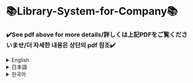 # 📚Library-System-for-Company📚
<h3>✔️See pdf above for more details/詳しくは上記PDFをご覧くださいませ/더 자세한 내용은 상단의 pdf 참조✔️</h3>

<details>
  <summary>English</summary>
  <div>
  <h3>Instance</h3>
</div>
<div> 
This is to provide easy access to users who have difficulty accessing the library or citizens who have difficulty visiting the library due to their busy daily lives.
</div>
<div>
  <h3>Content</h3>
</div>
<div>
Member<br>
●Book search and book information<br>
●After logging in, check borrowed books and delinquency history<br>
●Book reservation  
</div> <br>
<div>
Manager 
<br>
●Book registration, modification, status change (no loan)<br>
●Member inquiry
</div>
</div>
  <h3>Period</h3>
<div>
  2024.03.01 ~ 2024.04.01
</div>
  <h3>Number of participants</h3>
<div>
   3-person development
</div>
  <h3>My Role</h3>
<div>
- Main screen design <br>
- Book detailed page design (book list, search and loan functions)
</div>
  <h3>Technology used</h3>
<div>
OS : MacOS, Windows 10 <br>
Version : JDK java 1.8, Apache Tomcat v9 <br>
Front : HTML, CSS, JS, jQuery, H5U <br>
Back : JAVA, Servlets&JSP, MySQL, Apache Tomcat 
</div>
</details>


<details>
  <summary>日本語</summary>
<div>
  <h3>きっかけ</h3>
</div>
 図書館へのアクセスが困難な利用者や、忙しい日常の中で図書館を訪れることが困難な市民が簡単にアクセスできるようにするため
<h3>内容</h3>
</div>
<div>
会員<br>
●図書検索及び図書情報<br>
●ログイン後、貸出図書、延滞履歴の照会<br>
●図書予約
</div>
  <br>
<div>
管理者
<br>
●図書登録、修正、状態変更(貸出不可)<br>
●会員照会
</div>
</div>
  <h3>期間</h3>
<div>
  2024.03.01 ~ 2024.04.01
</div>
  <h3>参加人数</h3>
<div>
  3人開発
</div>
  <h3>私の役割</h3>
<div>
- メイン画面設計<br>
- 図書詳細ページの設計(図書目録·検索及び貸出機能)
</div>
  <h3>使い技術</h3>
<div>
OS : MacOS, Windows 10 <br>
Version : JDK java 1.8, Apache Tomcat v9 <br>
Front : HTML, CSS, JS, jQuery, H5U <br>
Back : JAVA, Servlets&JSP, MySQL, Apache Tomcat 
</div>
</details>


<details>
  <summary>한국어</summary>
  <div>
  <h3>계기</h3>
</div>
<div> 
도서관에 대한 접근성이 떨어지는 이용자나 바쁜 일상 속에서 도서관을 방문하기 힘든 시민들이 쉽게 접근하기 위함.
</div>
<div>
  <h3>내용</h3>
</div>
<div>
회원<br>
●도서 검색 및 도서 정보<br>
●로그인 후 대출도서, 연체이력 조회<br>
●도서 예약  
</div>
<br>
<div>
관리자 
<br>
●도서 등록, 수정, 상태 변경(대출불가)<br>
●회원 조회
</div>
</div>
  <h3>기간</h3>
<div>
  2024.03.01 ~ 2024.04.01
</div>
  <h3>참여인원</h3>
<div>
  3인 개발
</div>
  <h3>역할</h3>
<div>
- 메인 화면 설계 <br>
- 도서상세페이지설계(도서목록·검색 및 대출 기능)
</div>
  <h3>사용기술</h3>
<div>
운영체제 : MacOS, Windows 10 <br>
버전 : JDK java 1.8, Apache Tomcat v9 <br>
Front : HTML, CSS, JS, jQuery, H5U <br>
Back : JAVA, Servlets&JSP, MySQL, Apache Tomcat 
</div>
</details>
<br>



